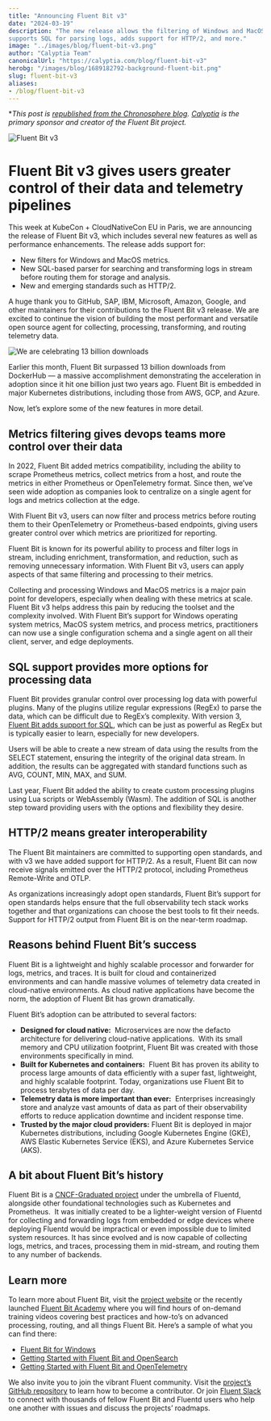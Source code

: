 ```yaml
---
title: "Announcing Fluent Bit v3"
date: "2024-03-19"
description: "The new release allows the filtering of Windows and MacOS metrics, 
supports SQL for parsing logs, adds support for HTTP/2, and more."
image: "../images/blog/fluent-bit-v3.png"
author: "Calyptia Team"
canonicalUrl: "https://calyptia.com/blog/fluent-bit-v3"
herobg: "/images/blog/1689182792-background-fluent-bit.png"
slug: fluent-bit-v3
aliases:
- /blog/fluent-bit-v3
---
```

**This post is [republished from the Chronosphere blog](https://calyptia.com/blog/fluent-bit-v3). 
[Calyptia](https://calyptia.com) is the primary sponsor 
and creator of the Fluent Bit project.*

![Fluent Bit v3](/images/blog/1710511162-fluentbitv3-creatives-1600x836.png)

# Fluent Bit v3 gives users greater control of their data and telemetry pipelines

This week at KubeCon + CloudNativeCon EU in Paris, we are announcing the release of 
Fluent Bit v3, which includes several new features as well as performance enhancements. 
The release adds support for:

* New filters for Windows and MacOS metrics.
* New SQL-based parser for searching and transforming logs in stream before routing 
them for storage and analysis.
* New and emerging standards such as HTTP/2.

A huge thank you to GitHub, SAP, IBM, Microsoft, Amazon, Google, and other maintainers 
for their contributions to the Fluent Bit v3 release. We are excited to continue 
the vision of building the most performant and versatile open source agent for collecting, 
processing, transforming, and routing telemetry data. 

![We are celebrating 13 billion downloads](/images/blog/1710511305-13billion-creatives-twitter.png)

Earlier this month, Fluent Bit surpassed 13 billion downloads from DockerHub — 
a massive accomplishment demonstrating the acceleration in adoption since it hit one 
billion just two years ago. Fluent Bit is embedded in major Kubernetes distributions, 
including those from AWS, GCP, and Azure.

Now, let’s explore some of the new features in more detail.

## Metrics filtering gives devops teams more control over their data

In 2022, Fluent Bit added metrics compatibility, including the ability to scrape 
Prometheus metrics, collect metrics from a host, and route the metrics in either 
Prometheus or OpenTelemetry format. Since then, we’ve seen wide adoption as companies 
look to centralize on a single agent for logs and metrics collection at the edge. 

With Fluent Bit v3, users can now filter and process metrics before routing them to 
their OpenTelemetry or Prometheus-based endpoints, giving users greater control over 
which metrics are prioritized for reporting. 

Fluent Bit is known for its powerful ability to process and filter logs in stream, 
including enrichment, transformation, and reduction, such as removing unnecessary 
information. With Fluent Bit v3, users can apply aspects of that same filtering and 
processing to their metrics. 

Collecting and processing Windows and MacOS metrics is a major pain point for developers, 
especially when dealing with these metrics at scale. Fluent Bit v3 helps address 
this pain by reducing the toolset and the complexity involved. With Fluent Bit’s support 
for Windows operating system metrics, MacOS system metrics, and process metrics, 
practitioners can now use a single configuration schema and a single agent on all 
their client, server, and edge deployments. 

## SQL support provides more options for processing data

Fluent Bit provides granular control over processing log data with powerful plugins. 
Many of the plugins utilize regular expressions (RegEx) to parse the data, which can 
be difficult due to RegEx’s complexity. With version 3, 
[Fluent Bit adds support for SQL](https://docs.fluentbit.io/manual/stream-processing/getting-started/fluent-bit-sql), 
which can be just as powerful as RegEx but is typically easier to learn, 
especially for new developers.

Users will be able to create a new stream of data using the results from the 
SELECT statement, ensuring the integrity of the original data stream. In addition, 
the results can be aggregated with standard functions such as AVG, COUNT, MIN, 
MAX, and SUM. 

Last year, Fluent Bit added the ability to create custom processing plugins using Lua 
scripts or WebAssembly (Wasm). The addition of SQL is another step toward providing 
users with the options and flexibility they desire.

## HTTP/2 means greater interoperability

The Fluent Bit maintainers are committed to supporting open standards, and with v3 we 
have added support for HTTP/2. As a result, Fluent Bit can now receive signals emitted 
over the HTTP/2 protocol, including Prometheus Remote-Write and OTLP. 

As organizations increasingly adopt open standards, Fluent Bit’s support for open 
standards helps ensure that the full observability tech stack works together and 
that organizations can choose the best tools to fit their needs. Support for HTTP/2 
output from Fluent Bit is on the near-term roadmap. 

## Reasons behind Fluent Bit’s success

Fluent Bit is a lightweight and highly scalable processor and forwarder for logs, 
metrics, and traces. It is built for cloud and containerized environments and can 
handle massive volumes of telemetry data created in cloud-native environments. 
As cloud native applications have become the norm, the adoption of Fluent Bit 
has grown dramatically. 

Fluent Bit’s adoption can be attributed to several factors:

* **Designed for cloud native:**  Microservices are now the defacto architecture for 
delivering cloud-native applications.  With its small memory and CPU utilization 
footprint, Fluent Bit was created with those environments specifically in mind.
* **Built for Kubernetes and containers:**  Fluent Bit has proven its ability to process 
large amounts of data efficiently with a super fast, lightweight, and highly scalable 
footprint. Today, organizations use Fluent Bit to process terabytes of data per day.
* **Telemetry data is more important than ever:**  Enterprises increasingly store and 
analyze vast amounts of data as part of their observability efforts to reduce application 
downtime and incident response time.
* **Trusted by the major cloud providers:** Fluent Bit is deployed in major Kubernetes 
distributions, including Google Kubernetes Engine (GKE), AWS Elastic Kubernetes Service 
(EKS), and Azure Kubernetes Service (AKS).

## A bit about Fluent Bit’s history

Fluent Bit is a [CNCF-Graduated project](https://www.cncf.io/projects/) under the 
umbrella of Fluentd, alongside other foundational technologies such as Kubernetes 
and Prometheus.  It was initially created to be a lighter-weight version of Fluentd 
for collecting and forwarding logs from embedded or edge devices where deploying 
Fluentd would be impractical or even impossible due to limited system resources. 
It has since evolved and is now capable of collecting logs, metrics, and traces, 
processing them in mid-stream, and routing them to any number of backends.

## Learn more

To learn more about Fluent Bit, visit the [project website](https://fluentbit.io/) 
or the recently launched [Fluent Bit Academy](https://calyptia.com/on-demand-webinars) 
where you will find hours of on-demand training videos covering best practices and 
how-to’s on advanced processing, routing, and all things Fluent Bit. 
Here’s a sample of what you can find there:

* [Fluent Bit for Windows](https://calyptia.com/on-demand-webinars/on-demand-fluent-bit-for-windows)
* [Getting Started with Fluent Bit and OpenSearch](https://calyptia.com/on-demand-webinars/getting-started-with-fluent-bit-and-opensearch)
* [Getting Started with Fluent Bit and OpenTelemetry](https://calyptia.com/on-demand-webinars/getting-started-with-fluent-bit-and-opentelemetry)

We also invite you to join the vibrant Fluent community. Visit the 
[project’s GitHub repository](https://github.com/fluent/fluent-bit) to 
learn how to become a contributor. Or join [Fluent Slack](https://launchpass.com/fluent-all) 
to connect with thousands of fellow Fluent Bit and Fluentd users who help one another 
with issues and discuss the projects’ roadmaps. 

